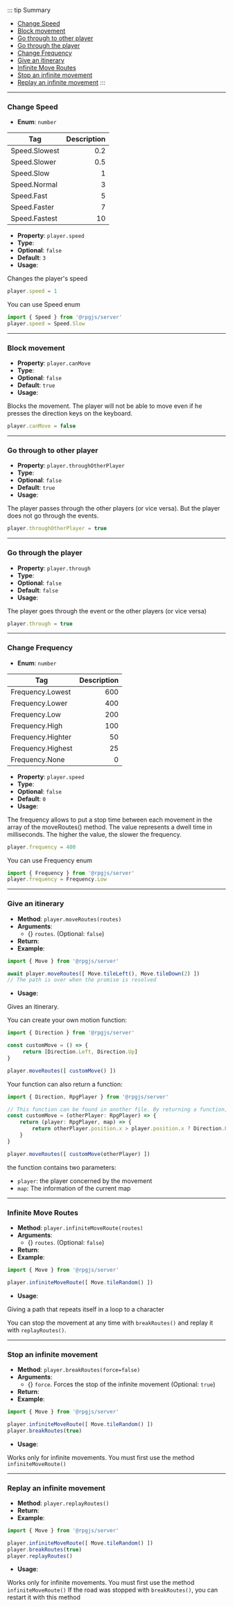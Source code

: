 ::: tip Summary
- [Change Speed](#change-speed)
- [Block movement](#block-movement)
- [Go through to other player](#go-through-to-other-player)
- [Go through the player](#go-through-the-player)
- [Change Frequency](#change-frequency)
- [Give an itinerary](#give-an-itinerary)
- [Infinite Move Routes](#infinite-move-routes)
- [Stop an infinite movement](#stop-an-infinite-movement)
- [Replay an infinite movement](#replay-an-infinite-movement)
:::
---
### Change Speed
- **Enum**: `number`

| Tag           | Description |
| ------------- |------------:|
| Speed.Slowest | 0.2 |
| Speed.Slower | 0.5 |
| Speed.Slow | 1 |
| Speed.Normal | 3 |
| Speed.Fast | 5 |
| Speed.Faster | 7 |
| Speed.Fastest | 10 |
- **Property**: `player.speed`
- **Type**: <Type type='number' />
- **Optional**: `false`
- **Default**: `3` 
- **Usage**:

 
Changes the player's speed

```ts
player.speed = 1
```

You can use Speed enum

```ts
import { Speed } from '@rpgjs/server'
player.speed = Speed.Slow
```


---
### Block movement
- **Property**: `player.canMove`
- **Type**: <Type type='boolean' />
- **Optional**: `false`
- **Default**: `true` 
- **Usage**:

 
Blocks the movement. The player will not be able to move even if he presses the direction keys on the keyboard.

```ts
player.canMove = false
```


---
### Go through to other player
- **Property**: `player.throughOtherPlayer`
- **Type**: <Type type='boolean' />
- **Optional**: `false`
- **Default**: `true` 
- **Usage**:

 
The player passes through the other players (or vice versa). But the player does not go through the events.

```ts
player.throughOtherPlayer = true
```


---
### Go through the player
- **Property**: `player.through`
- **Type**: <Type type='boolean' />
- **Optional**: `false`
- **Default**: `false` 
- **Usage**:

 
The player goes through the event or the other players (or vice versa)

```ts
player.through = true
```


---
### Change Frequency
- **Enum**: `number`

| Tag           | Description |
| ------------- |------------:|
| Frequency.Lowest | 600 |
| Frequency.Lower | 400 |
| Frequency.Low | 200 |
| Frequency.High | 100 |
| Frequency.Highter | 50 |
| Frequency.Highest | 25 |
| Frequency.None | 0 |
- **Property**: `player.speed`
- **Type**: <Type type='number' />
- **Optional**: `false`
- **Default**: `0` 
- **Usage**:

 
The frequency allows to put a stop time between each movement in the array of the moveRoutes() method.
The value represents a dwell time in milliseconds. The higher the value, the slower the frequency.

```ts
player.frequency = 400
```

You can use Frequency enum

```ts
import { Frequency } from '@rpgjs/server'
player.frequency = Frequency.Low
```


---
### Give an itinerary
- **Method**: `player.moveRoutes(routes)`
- **Arguments**:
    - {<Type type='Array&lt<a href="/commands/move.html#move">Move</a>&gt;' />} `routes`.  (Optional: `false`)
- **Return**: <Type type='Promise' />  
- **Example**: 

```ts
import { Move } from '@rpgjs/server'

await player.moveRoutes([ Move.tileLeft(), Move.tileDown(2) ])
// The path is over when the promise is resolved
```
 
- **Usage**:


Gives an itinerary. 

You can create your own motion function:

```ts
import { Direction } from '@rpgjs/server'

const customMove = () => {
     return [Direction.Left, Direction.Up]
}

player.moveRoutes([ customMove() ])
```

Your function can also return a function:

 ```ts
import { Direction, RpgPlayer } from '@rpgjs/server'

// This function can be found in another file. By returning a function, you have access to the player who is making a move.
const customMove = (otherPlayer: RpgPlayer) => {
     return (player: RpgPlayer, map) => {
         return otherPlayer.position.x > player.position.x ? Direction.Left : Direction.Right
     }
}

player.moveRoutes([ customMove(otherPlayer) ])
```

the function contains two parameters:

- `player`: the player concerned by the movement
- `map`: The information of the current map


---
### Infinite Move Routes
- **Method**: `player.infiniteMoveRoute(routes)`
- **Arguments**:
    - {<Type type='Array&lt<a href="/commands/move.html#move">Move</a>&gt;' />} `routes`.  (Optional: `false`)
- **Return**: <Type type='void' />  
- **Example**: 

```ts
import { Move } from '@rpgjs/server'

player.infiniteMoveRoute([ Move.tileRandom() ])
```
 
- **Usage**:


Giving a path that repeats itself in a loop to a character

You can stop the movement at any time with `breakRoutes()` and replay it with `replayRoutes()`.


---
### Stop an infinite movement
- **Method**: `player.breakRoutes(force=false)`
- **Arguments**:
    - {<Type type='boolean' />} `force`. Forces the stop of the infinite movement (Optional: `true`)
- **Return**: <Type type='void' />  
- **Example**: 

```ts
import { Move } from '@rpgjs/server'

player.infiniteMoveRoute([ Move.tileRandom() ])
player.breakRoutes(true)
```
 
- **Usage**:


Works only for infinite movements. You must first use the method `infiniteMoveRoute()`


---
### Replay an infinite movement
- **Method**: `player.replayRoutes()`
- **Return**: <Type type='void' />  
- **Example**: 

```ts
import { Move } from '@rpgjs/server'

player.infiniteMoveRoute([ Move.tileRandom() ])
player.breakRoutes(true)
player.replayRoutes()
```
 
- **Usage**:


Works only for infinite movements. You must first use the method `infiniteMoveRoute()`
If the road was stopped with `breakRoutes()`, you can restart it with this method

